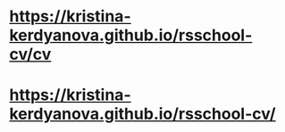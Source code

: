 # https://kristina-kerdyanova.github.io/rsschool-cv/cv
# https://kristina-kerdyanova.github.io/rsschool-cv/